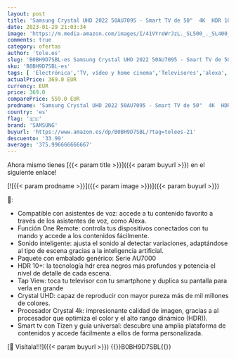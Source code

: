 ```yaml
---
layout: post
title: 'Samsung Crystal UHD 2022 50AU7095 - Smart TV de 50"  4K  HDR 10+  Procesador 4K  PurColor  Sonido Inteligente  Función One Remote Control y Compatible Asistentes de Voz  Compatible con Alexa'
date: 2023-01-29 21:03:34
image: 'https://m.media-amazon.com/images/I/41VYreWrJzL._SL500_._SL400_.jpg'
comments: true
category: ofertas
author: 'tole.es'
slug: 'B0BH9D7SBL-es Samsung Crystal UHD 2022 50AU7095 - Smart TV de 50" 4K HDR...'
sku: 'B0BH9D7SBL-es'
tags: [ 'Electrónica','TV, vídeo y home cinema','Televisores','alexa','samsung','🇪🇸', ]
actualPrice: 369.0 EUR
currency: EUR
price: 369.0
comparePrice: 559.0 EUR
prodname: 'Samsung Crystal UHD 2022 50AU7095 - Smart TV de 50"  4K  HDR 10+  Procesador 4K  PurColor  Sonido Inteligente  Función One Remote Control y Compatible Asistentes de Voz  Compatible con Alexa'
country: 'es'
flag: '🇪🇸'
brand: 'SAMSUNG'
buyurl: 'https://www.amazon.es/dp/B0BH9D7SBL/?tag=tolees-21'
descuento: '33.99'
average: '375.996666666667'
---
```


Ahora mismo tienes [{{< param title >}}]({{< param buyurl >}}) en el siguiente enlace!

[![{{< param prodname >}}]({{< param image >}})]({{< param buyurl >}})

🔎:

- Compatible con asistentes de voz: accede a tu contenido favorito a través de los asistentes de voz, como Alexa.
- Función One Remote: controla tus dispositivos conectados con tu mando y accede a los contenidos fácilmente.
- Sonido inteligente: ajusta el sonido al detectar variaciones, adaptándose al tipo de escena gracias a la inteligencia artificial.
- Paquete con embalado genérico: Serie AU7000
- HDR 10+: la tecnología hdr crea negros más profundos y potencia el nivel de detalle de cada escena.
- Tap View: toca tu televisor con tu smartphone y duplica su pantalla para verla en grande
- Crystal UHD: capaz de reproducir con mayor pureza más de mil millones de colores.
- Procesador Crystal 4k: impresionante calidad de imagen, gracias a al procesador que optimiza el color y el alto rango dinámico (HDR)).
- Smart tv con Tizen y guía universal: descubre una amplia plataforma de contenidos y accede fácilmente a ellos de forma personalizada.

[🛒 Visítala!!!]({{< param buyurl >}})
{{<world>}}B0BH9D7SBL{{</world>}}
